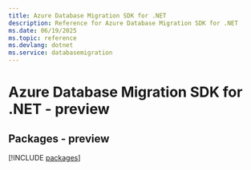 ```yaml
---
title: Azure Database Migration SDK for .NET
description: Reference for Azure Database Migration SDK for .NET
ms.date: 06/19/2025
ms.topic: reference
ms.devlang: dotnet
ms.service: databasemigration
---
```

# Azure Database Migration SDK for .NET - preview
## Packages - preview
[!INCLUDE [packages](database-migration-index.md)]